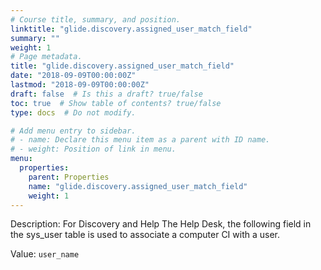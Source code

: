 ```yaml
---
# Course title, summary, and position.
linktitle: "glide.discovery.assigned_user_match_field"
summary: ""
weight: 1
# Page metadata.
title: "glide.discovery.assigned_user_match_field"
date: "2018-09-09T00:00:00Z"
lastmod: "2018-09-09T00:00:00Z"
draft: false  # Is this a draft? true/false
toc: true  # Show table of contents? true/false
type: docs  # Do not modify.

# Add menu entry to sidebar.
# - name: Declare this menu item as a parent with ID name.
# - weight: Position of link in menu.
menu:
  properties:
    parent: Properties
    name: "glide.discovery.assigned_user_match_field"
    weight: 1
---
```


Description: For Discovery and Help The Help Desk, the following field in the sys_user table is used to associate a computer CI with a user.


Value: `user_name`